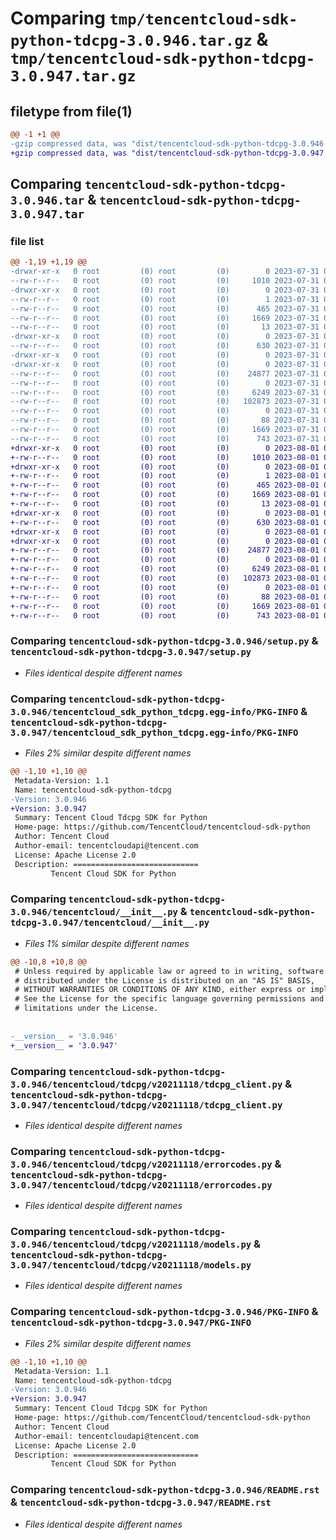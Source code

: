 # Comparing `tmp/tencentcloud-sdk-python-tdcpg-3.0.946.tar.gz` & `tmp/tencentcloud-sdk-python-tdcpg-3.0.947.tar.gz`

## filetype from file(1)

```diff
@@ -1 +1 @@
-gzip compressed data, was "dist/tencentcloud-sdk-python-tdcpg-3.0.946.tar", last modified: Mon Jul 31 00:37:02 2023, max compression
+gzip compressed data, was "dist/tencentcloud-sdk-python-tdcpg-3.0.947.tar", last modified: Tue Aug  1 00:57:12 2023, max compression
```

## Comparing `tencentcloud-sdk-python-tdcpg-3.0.946.tar` & `tencentcloud-sdk-python-tdcpg-3.0.947.tar`

### file list

```diff
@@ -1,19 +1,19 @@
-drwxr-xr-x   0 root         (0) root         (0)        0 2023-07-31 00:37:02.000000 tencentcloud-sdk-python-tdcpg-3.0.946/
--rw-r--r--   0 root         (0) root         (0)     1010 2023-07-31 00:37:02.000000 tencentcloud-sdk-python-tdcpg-3.0.946/setup.py
-drwxr-xr-x   0 root         (0) root         (0)        0 2023-07-31 00:37:02.000000 tencentcloud-sdk-python-tdcpg-3.0.946/tencentcloud_sdk_python_tdcpg.egg-info/
--rw-r--r--   0 root         (0) root         (0)        1 2023-07-31 00:37:02.000000 tencentcloud-sdk-python-tdcpg-3.0.946/tencentcloud_sdk_python_tdcpg.egg-info/dependency_links.txt
--rw-r--r--   0 root         (0) root         (0)      465 2023-07-31 00:37:02.000000 tencentcloud-sdk-python-tdcpg-3.0.946/tencentcloud_sdk_python_tdcpg.egg-info/SOURCES.txt
--rw-r--r--   0 root         (0) root         (0)     1669 2023-07-31 00:37:02.000000 tencentcloud-sdk-python-tdcpg-3.0.946/tencentcloud_sdk_python_tdcpg.egg-info/PKG-INFO
--rw-r--r--   0 root         (0) root         (0)       13 2023-07-31 00:37:02.000000 tencentcloud-sdk-python-tdcpg-3.0.946/tencentcloud_sdk_python_tdcpg.egg-info/top_level.txt
-drwxr-xr-x   0 root         (0) root         (0)        0 2023-07-31 00:37:02.000000 tencentcloud-sdk-python-tdcpg-3.0.946/tencentcloud/
--rw-r--r--   0 root         (0) root         (0)      630 2023-07-31 00:37:02.000000 tencentcloud-sdk-python-tdcpg-3.0.946/tencentcloud/__init__.py
-drwxr-xr-x   0 root         (0) root         (0)        0 2023-07-31 00:37:02.000000 tencentcloud-sdk-python-tdcpg-3.0.946/tencentcloud/tdcpg/
-drwxr-xr-x   0 root         (0) root         (0)        0 2023-07-31 00:37:02.000000 tencentcloud-sdk-python-tdcpg-3.0.946/tencentcloud/tdcpg/v20211118/
--rw-r--r--   0 root         (0) root         (0)    24877 2023-07-31 00:37:02.000000 tencentcloud-sdk-python-tdcpg-3.0.946/tencentcloud/tdcpg/v20211118/tdcpg_client.py
--rw-r--r--   0 root         (0) root         (0)        0 2023-07-31 00:37:02.000000 tencentcloud-sdk-python-tdcpg-3.0.946/tencentcloud/tdcpg/v20211118/__init__.py
--rw-r--r--   0 root         (0) root         (0)     6249 2023-07-31 00:37:02.000000 tencentcloud-sdk-python-tdcpg-3.0.946/tencentcloud/tdcpg/v20211118/errorcodes.py
--rw-r--r--   0 root         (0) root         (0)   102873 2023-07-31 00:37:02.000000 tencentcloud-sdk-python-tdcpg-3.0.946/tencentcloud/tdcpg/v20211118/models.py
--rw-r--r--   0 root         (0) root         (0)        0 2023-07-31 00:37:02.000000 tencentcloud-sdk-python-tdcpg-3.0.946/tencentcloud/tdcpg/__init__.py
--rw-r--r--   0 root         (0) root         (0)       88 2023-07-31 00:37:02.000000 tencentcloud-sdk-python-tdcpg-3.0.946/setup.cfg
--rw-r--r--   0 root         (0) root         (0)     1669 2023-07-31 00:37:02.000000 tencentcloud-sdk-python-tdcpg-3.0.946/PKG-INFO
--rw-r--r--   0 root         (0) root         (0)      743 2023-07-31 00:37:02.000000 tencentcloud-sdk-python-tdcpg-3.0.946/README.rst
+drwxr-xr-x   0 root         (0) root         (0)        0 2023-08-01 00:57:12.000000 tencentcloud-sdk-python-tdcpg-3.0.947/
+-rw-r--r--   0 root         (0) root         (0)     1010 2023-08-01 00:57:12.000000 tencentcloud-sdk-python-tdcpg-3.0.947/setup.py
+drwxr-xr-x   0 root         (0) root         (0)        0 2023-08-01 00:57:12.000000 tencentcloud-sdk-python-tdcpg-3.0.947/tencentcloud_sdk_python_tdcpg.egg-info/
+-rw-r--r--   0 root         (0) root         (0)        1 2023-08-01 00:57:12.000000 tencentcloud-sdk-python-tdcpg-3.0.947/tencentcloud_sdk_python_tdcpg.egg-info/dependency_links.txt
+-rw-r--r--   0 root         (0) root         (0)      465 2023-08-01 00:57:12.000000 tencentcloud-sdk-python-tdcpg-3.0.947/tencentcloud_sdk_python_tdcpg.egg-info/SOURCES.txt
+-rw-r--r--   0 root         (0) root         (0)     1669 2023-08-01 00:57:12.000000 tencentcloud-sdk-python-tdcpg-3.0.947/tencentcloud_sdk_python_tdcpg.egg-info/PKG-INFO
+-rw-r--r--   0 root         (0) root         (0)       13 2023-08-01 00:57:12.000000 tencentcloud-sdk-python-tdcpg-3.0.947/tencentcloud_sdk_python_tdcpg.egg-info/top_level.txt
+drwxr-xr-x   0 root         (0) root         (0)        0 2023-08-01 00:57:12.000000 tencentcloud-sdk-python-tdcpg-3.0.947/tencentcloud/
+-rw-r--r--   0 root         (0) root         (0)      630 2023-08-01 00:57:12.000000 tencentcloud-sdk-python-tdcpg-3.0.947/tencentcloud/__init__.py
+drwxr-xr-x   0 root         (0) root         (0)        0 2023-08-01 00:57:12.000000 tencentcloud-sdk-python-tdcpg-3.0.947/tencentcloud/tdcpg/
+drwxr-xr-x   0 root         (0) root         (0)        0 2023-08-01 00:57:12.000000 tencentcloud-sdk-python-tdcpg-3.0.947/tencentcloud/tdcpg/v20211118/
+-rw-r--r--   0 root         (0) root         (0)    24877 2023-08-01 00:57:12.000000 tencentcloud-sdk-python-tdcpg-3.0.947/tencentcloud/tdcpg/v20211118/tdcpg_client.py
+-rw-r--r--   0 root         (0) root         (0)        0 2023-08-01 00:57:12.000000 tencentcloud-sdk-python-tdcpg-3.0.947/tencentcloud/tdcpg/v20211118/__init__.py
+-rw-r--r--   0 root         (0) root         (0)     6249 2023-08-01 00:57:12.000000 tencentcloud-sdk-python-tdcpg-3.0.947/tencentcloud/tdcpg/v20211118/errorcodes.py
+-rw-r--r--   0 root         (0) root         (0)   102873 2023-08-01 00:57:12.000000 tencentcloud-sdk-python-tdcpg-3.0.947/tencentcloud/tdcpg/v20211118/models.py
+-rw-r--r--   0 root         (0) root         (0)        0 2023-08-01 00:57:12.000000 tencentcloud-sdk-python-tdcpg-3.0.947/tencentcloud/tdcpg/__init__.py
+-rw-r--r--   0 root         (0) root         (0)       88 2023-08-01 00:57:12.000000 tencentcloud-sdk-python-tdcpg-3.0.947/setup.cfg
+-rw-r--r--   0 root         (0) root         (0)     1669 2023-08-01 00:57:12.000000 tencentcloud-sdk-python-tdcpg-3.0.947/PKG-INFO
+-rw-r--r--   0 root         (0) root         (0)      743 2023-08-01 00:57:12.000000 tencentcloud-sdk-python-tdcpg-3.0.947/README.rst
```

### Comparing `tencentcloud-sdk-python-tdcpg-3.0.946/setup.py` & `tencentcloud-sdk-python-tdcpg-3.0.947/setup.py`

 * *Files identical despite different names*

### Comparing `tencentcloud-sdk-python-tdcpg-3.0.946/tencentcloud_sdk_python_tdcpg.egg-info/PKG-INFO` & `tencentcloud-sdk-python-tdcpg-3.0.947/tencentcloud_sdk_python_tdcpg.egg-info/PKG-INFO`

 * *Files 2% similar despite different names*

```diff
@@ -1,10 +1,10 @@
 Metadata-Version: 1.1
 Name: tencentcloud-sdk-python-tdcpg
-Version: 3.0.946
+Version: 3.0.947
 Summary: Tencent Cloud Tdcpg SDK for Python
 Home-page: https://github.com/TencentCloud/tencentcloud-sdk-python
 Author: Tencent Cloud
 Author-email: tencentcloudapi@tencent.com
 License: Apache License 2.0
 Description: ============================
         Tencent Cloud SDK for Python
```

### Comparing `tencentcloud-sdk-python-tdcpg-3.0.946/tencentcloud/__init__.py` & `tencentcloud-sdk-python-tdcpg-3.0.947/tencentcloud/__init__.py`

 * *Files 1% similar despite different names*

```diff
@@ -10,8 +10,8 @@
 # Unless required by applicable law or agreed to in writing, software
 # distributed under the License is distributed on an "AS IS" BASIS,
 # WITHOUT WARRANTIES OR CONDITIONS OF ANY KIND, either express or implied.
 # See the License for the specific language governing permissions and
 # limitations under the License.
 
 
-__version__ = '3.0.946'
+__version__ = '3.0.947'
```

### Comparing `tencentcloud-sdk-python-tdcpg-3.0.946/tencentcloud/tdcpg/v20211118/tdcpg_client.py` & `tencentcloud-sdk-python-tdcpg-3.0.947/tencentcloud/tdcpg/v20211118/tdcpg_client.py`

 * *Files identical despite different names*

### Comparing `tencentcloud-sdk-python-tdcpg-3.0.946/tencentcloud/tdcpg/v20211118/errorcodes.py` & `tencentcloud-sdk-python-tdcpg-3.0.947/tencentcloud/tdcpg/v20211118/errorcodes.py`

 * *Files identical despite different names*

### Comparing `tencentcloud-sdk-python-tdcpg-3.0.946/tencentcloud/tdcpg/v20211118/models.py` & `tencentcloud-sdk-python-tdcpg-3.0.947/tencentcloud/tdcpg/v20211118/models.py`

 * *Files identical despite different names*

### Comparing `tencentcloud-sdk-python-tdcpg-3.0.946/PKG-INFO` & `tencentcloud-sdk-python-tdcpg-3.0.947/PKG-INFO`

 * *Files 2% similar despite different names*

```diff
@@ -1,10 +1,10 @@
 Metadata-Version: 1.1
 Name: tencentcloud-sdk-python-tdcpg
-Version: 3.0.946
+Version: 3.0.947
 Summary: Tencent Cloud Tdcpg SDK for Python
 Home-page: https://github.com/TencentCloud/tencentcloud-sdk-python
 Author: Tencent Cloud
 Author-email: tencentcloudapi@tencent.com
 License: Apache License 2.0
 Description: ============================
         Tencent Cloud SDK for Python
```

### Comparing `tencentcloud-sdk-python-tdcpg-3.0.946/README.rst` & `tencentcloud-sdk-python-tdcpg-3.0.947/README.rst`

 * *Files identical despite different names*


